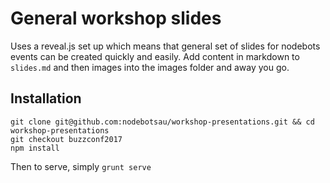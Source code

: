 # General workshop slides

Uses a reveal.js set up which means that general set of slides for nodebots
events can be created quickly and easily. Add content in markdown to `slides.md`
and then images into the images folder and away you go.

## Installation

```
git clone git@github.com:nodebotsau/workshop-presentations.git && cd workshop-presentations
git checkout buzzconf2017
npm install
```

Then to serve, simply `grunt serve`
